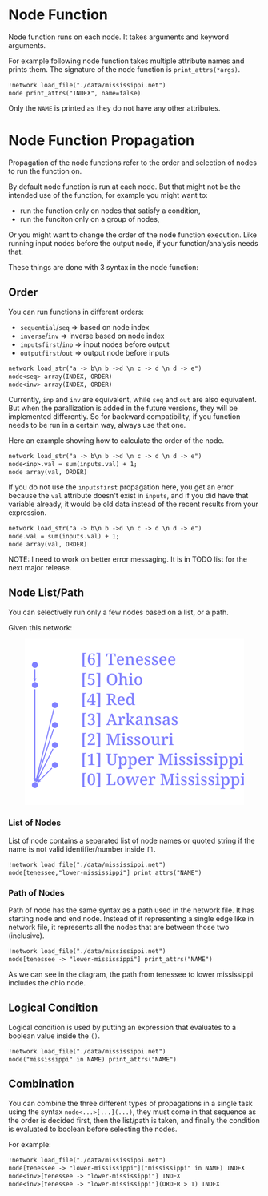 # Node Function
Node function runs on each node. It takes arguments and keyword arguments.

For example following node function takes multiple attribute names and prints them. The signature of the node function is `print_attrs(*args)`.

```task run
!network load_file("./data/mississippi.net")
node print_attrs("INDEX", name=false)
```

Only the `NAME` is printed as they do not have any other attributes.

# Node Function Propagation

Propagation of the node functions refer to the order and selection of nodes to run the function on.

By default node function is run at each node. But that might not be the intended use of the function, for example you might want to:
- run the function only on nodes that satisfy a condition,
- run the funciton only on a group of nodes,

Or you might want to change the order of the node function execution. Like running input nodes before the output node, if your function/analysis needs that.

These things are done with 3 syntax in the node function:

## Order
You can run functions in different orders:
- `sequential`/`seq` => based on node index
- `inverse`/`inv` => inverse based on node index
- `inputsfirst`/`inp` => input nodes before output
- `outputfirst`/`out` => output node before inputs


```task run
network load_str("a -> b\n b ->d \n c -> d \n d -> e")
node<seq> array(INDEX, ORDER)
node<inv> array(INDEX, ORDER)
```

Currently, `inp` and `inv` are equivalent, while `seq` and `out` are also equivalent. But when the parallization is added in the future versions, they will be implemented differently. So for backward compatibility, if you function needs to be run in a certain way, always use that one.

Here an example showing how to calculate the order of the node.
```task run
network load_str("a -> b\n b ->d \n c -> d \n d -> e")
node<inp>.val = sum(inputs.val) + 1;
node array(val, ORDER)
```

If you do not use the `inputsfirst` propagation here, you get an error because the `val` attribute doesn't exist in `inputs`, and if you did have that variable already, it would be old data instead of the recent results from your expression.
```task run
network load_str("a -> b\n b ->d \n c -> d \n d -> e")
node.val = sum(inputs.val) + 1;
node array(val, ORDER)
```

NOTE: I need to work on better error messaging. It is in TODO list for the next major release.


## Node List/Path
You can selectively run only a few nodes based on a list, or a path.

Given this network:

<center>

![Network Diagram](../data/mississippi.svg)

</center>

### List of Nodes
List of node contains a separated list of node names or quoted string if the name is not valid identifier/number inside `[]`.

```task run
!network load_file("./data/mississippi.net")
node[tenessee,"lower-mississippi"] print_attrs("NAME")
```

### Path of Nodes

Path of node has the same syntax as a path used in the network file. It has starting node and end node. Instead of it representing a single edge like in network file, it represents all the nodes that are between those two (inclusive).

```task run
!network load_file("./data/mississippi.net")
node[tenessee -> "lower-mississippi"] print_attrs("NAME")
```

As we can see in the diagram, the path from tenessee to lower
mississippi includes the ohio node.

## Logical Condition
Logical condition is used by putting an expression that evaluates to a boolean value inside the `()`. 
```task run
!network load_file("./data/mississippi.net")
node("mississippi" in NAME) print_attrs("NAME")
```

## Combination
You can combine the three different types of propagations in a single task using the syntax `node<...>[...](...)`, they must come in that sequence as the order is decided first, then the list/path is taken, and finally the condition is evaluated to boolean before selecting the nodes.

For example:

```task run
!network load_file("./data/mississippi.net")
node[tenessee -> "lower-mississippi"]("mississippi" in NAME) INDEX
node<inv>[tenessee -> "lower-mississippi"] INDEX
node<inv>[tenessee -> "lower-mississippi"](ORDER > 1) INDEX
```

